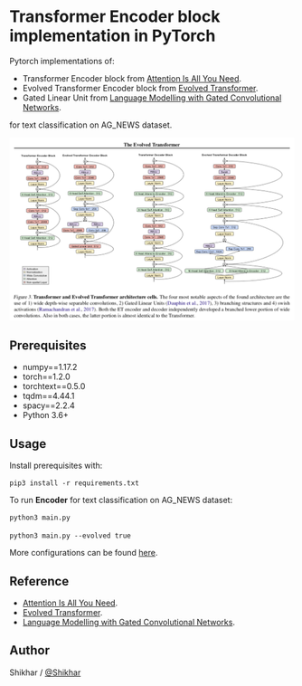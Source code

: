 # Transformer Encoder block implementation in PyTorch

Pytorch implementations of:

* Transformer Encoder block from [Attention Is All You Need](https://arxiv.org/abs/1706.03762).
* Evolved Transformer Encoder block from [Evolved Transformer](https://arxiv.org/abs/1901.11117).
* Gated Linear Unit from [Language Modelling with Gated Convolutional Networks](https://arxiv.org/abs/1612.08083).

for text classification on AG_NEWS dataset.

<p align="center"><img src="/assets/EvolvedTransformer.png" alt="TransformerModels"></p>

## Prerequisites
- numpy==1.17.2
- torch==1.2.0
- torchtext==0.5.0
- tqdm==4.44.1
- spacy==2.2.4
- Python 3.6+
 
## Usage

Install prerequisites with:
    
    pip3 install -r requirements.txt

To run **Encoder** for text classification on AG_NEWS dataset:

    python3 main.py 

    python3 main.py --evolved true 

More configurations can be found [here](config.py).

## Reference

- [Attention Is All You Need](https://arxiv.org/abs/1706.03762).
- [Evolved Transformer](https://arxiv.org/abs/1901.11117).
- [Language Modelling with Gated Convolutional Networks](https://arxiv.org/abs/1612.08083).


## Author

Shikhar / [@Shikhar](https://shikhar-s.github.io)
